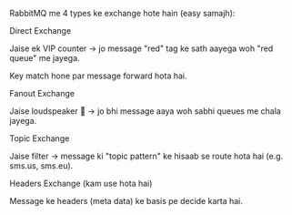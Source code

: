 RabbitMQ me 4 types ke exchange hote hain (easy samajh):

Direct Exchange

Jaise ek VIP counter → jo message "red" tag ke sath aayega woh "red queue" me jayega.

Key match hone par message forward hota hai.

Fanout Exchange

Jaise loudspeaker 📢 → jo bhi message aaya woh sabhi queues me chala jayega.

Topic Exchange

Jaise filter → message ki "topic pattern" ke hisaab se route hota hai (e.g. sms.us, sms.eu).

Headers Exchange (kam use hota hai)

Message ke headers (meta data) ke basis pe decide karta hai.
